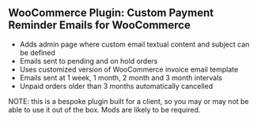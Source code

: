 ## WooCommerce Plugin: Custom Payment Reminder Emails for WooCommerce

- Adds admin page where custom email textual content and subject can be defined
- Emails sent to pending and on hold orders
- Uses customized version of WooCommerce invoice email template
- Emails sent at 1 week, 1 month, 2 month and 3 month intervals
- Unpaid orders older than 3 months automatically cancelled

NOTE: this is a bespoke plugin built for a client, so you may or may not be able to use it out of the box. Mods are likely to be required.
